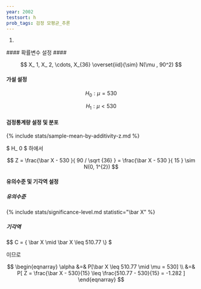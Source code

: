 ```yaml
---
year: 2002
testsort: h
prob_tags: 검정 모평균_추론
---
```

1)

<div>
#### 확률변수 설정 ####

$$ X_ 1, X_ 2, \cdots, X_{36} \overset{iid}{\sim} N(\mu , 90^2) $$

#### 가설 설정 ####

$$ H_ 0 : \mu = 530 $$

$$ H_ 1 : \mu < 530 $$

#### 검정통계량 설정 및 분포 ####

{% include stats/sample-mean-by-additivity-z.md %}

$ H_ 0 $ 하에서

$$ Z =  \frac{\bar X - 530 }{ 90 / \sqrt {36} } =  \frac{\bar X - 530 }{ 15 } \sim N(0, 1^{2}) $$

#### 유의수준 및 기각역 설정 ####

##### 유의수준 #####

{% include stats/significance-level.md statistic="\bar X" %}

##### 기각역 #####

$$ C = \{ \bar X \mid \bar X \leq 510.77 \\} $

이므로

$$ \begin{eqnarray}
\alpha
&=&
P[\bar X \leq 510.77 \mid \mu = 530]
\\ &=&
P[ Z = \frac{\bar X - 530}{15} \leq \frac{510.77 - 530}{15} = -1.282 ]
\end{eqnarray} $$

</div>